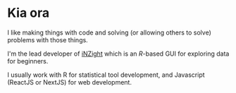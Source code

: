 # Kia ora

I like making things with code and solving (or allowing others to solve) problems with those things. 

I'm the lead developer of [iNZight](https://github.com/iNZightVIT) which is an *R*-based GUI for exploring data for beginners. 

I usually work with R for statistical tool development, and Javascript (ReactJS or NextJS) for web development.
